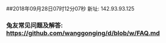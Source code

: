 ##2018年09月28日07时12分07秒 新址: 142.93.93.125
### 兔友常见问题及解答: https://github.com/wanggonging/d/blob/w/FAQ.md
